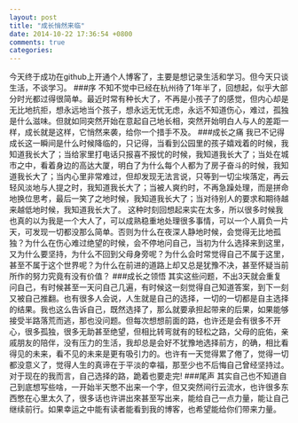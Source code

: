 ```yaml
---
layout: post
title: "成长悄然来临"
date: 2014-10-22 17:36:54 +0800
comments: true
categories: 
---
```

今天终于成功在github上开通个人博客了，主要是想记录生活和学习。但今天只谈生活，不谈学习。
###序
不知不觉中已经在杭州待了1年半了，回想起，似乎大部分时光都过得很简单。最近时常有种长大了，不再是小孩子了的感觉，但内心却是无比地抗拒，想永远地当个孩子，想永远无忧无虑，永远不知道伤心，难过，孤独是什么滋味。但就如同突然开始在意起自己地长相，突然开始明白人与人的差距一样，成长就是这样，它悄然来袭，给你一个措手不及。
###成长之痛
我已不记得成长这一瞬间是什么时候降临的，只记得，当看到公园里的孩子嬉戏着的时候，我知道我长大了；当给家里打电话只报喜不报忧的时候，我知道我长大了；当处在城市之中，看着身边的高达大厦，明白了为什么每个人都为了房子奋斗的时候，我知道我长大了；当内心里非常难过，但却发现无法言说，只等到一切尘埃落定，再云轻风淡地与人提之时，我知道我长大了；当被人爽约时，不再急躁处理，而是拼命地换位思考，最后一笑了之地时候，我知道我长大了；当对待别人的要求和期待越来越低地时候，我知道我长大了。     这种时刻回想起来实在太多，所以很多时候我也真的以为我是一个大人了，可以成熟稳重地处理很多事情，可以一个人肩负一片天，可发现一切都没那么简单。否则为什么在夜深人静地时候，会觉得无比地孤独？为什么在伤心难过绝望的时候，会不停地问自己，当初为什么选择来到这里，又为什么要坚持，为什么不回到父母身旁呢？为什么会时常觉得自己不属于这里，甚至不属于这个世界呢？为什么在前进的道路上却又总是犹豫不决，甚至怀疑当前所作的努力究竟有没有价值？
###成长之领悟
其实这些问题，不出3天就会重复问自己，有时候甚至一天问自己几遍，有时候这一刻觉得自己知道答案，到下一刻又被自己推翻。也有很多人会说，人生就是自己的选择，一切的一切都是自主选择的结果。我也这么告诉自己，既然选择了，那么就要承担起带来的后果，如果能够接受半路落荒而逃，那也没问题。但每次想想前面的路，也许还是会有很多不开心，很多孤独，很多无助甚至绝望，但相比转弯就有的轻松之路，父母的庇佑，亲戚朋友的陪伴，没有压力的生活，我却总是会好不犹豫地选择前方，的确，相比看得见的未来，看不见的未来是更有吸引力的。也许有一天觉得累了倦了，觉得一切都没意义了，觉得人生的真谛在于平淡的幸福，那至少也不后悔自己曾经坚持过。对于现在的我而言，自己选择的路，跪着也要走完!
###尾声
其实自己也不知道自己到底想写些啥，一开始半天憋不出来一个字，但又突然间行云流水，也许很多东西憋在心里太久了，很多话也许讲出來甚至写出来，能给自己一点力量，能让自己继续前行。如果幸运之中能有读者能看到我的博客，也希望能给你们带来力量。